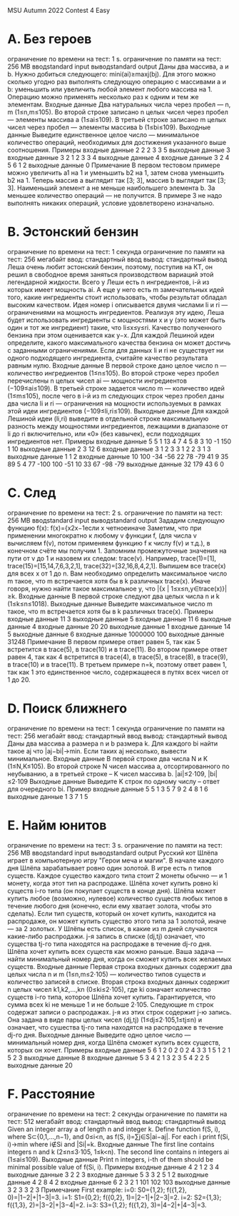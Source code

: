 MSU Autumn 2022 Contest 4 Easy
# A. Без героев
ограничение по времени на тест: 1 s.
ограничение по памяти на тест: 256 MB
вводstandard input
выводstandard output
Даны два массива, a и b. Нужно добиться следующего: mini(ai)≥maxj(bj). Для этого можно сколько угодно раз выполнять следующую операцию с массивами a и b: уменьшить или увеличить любой элемент любого массива на 1. Операцию можно применять несколько раз к одним и тем же элементам.
Входные данные
Два натуральных числа через пробел — n, m (1≤n,m≤105). Во второй строке записано n целых чисел через пробел — элементы массива a (1≤ai≤109). В третьей строке записано m целых чисел через пробел — элементы массива b (1≤bi≤109).
Выходные данные
Выведите единственное целое число — минимальное количество операций, необходимых для достижения указанного выше соотношения.
Примеры
входные данные 
2 2
2 3
3 5
выходные данные 
3
входные данные 
3 2
1 2 3
3 4
выходные данные 
4
входные данные 
3 2
4 5 6
1 2
выходные данные 
0
Примечание
В первом тестовом примере можно увеличить a1 на 1 и уменьшить b2 на 1, затем снова уменьшить b2 на 1. Теперь массив a выглядит так [3; 3], массив b выглядит так [3; 3]. Наименьший элемент a не меньше наибольшего элемента b. За меньшее количество операций — не получится.
В примере 3 не надо выполнять никаких операций, условие удовлетворено изначально.
# B. Эстонский бензин
ограничение по времени на тест: 1 секунда
ограничение по памяти на тест: 256 мегабайт
ввод: стандартный ввод
вывод: стандартный вывод
Леша очень любит эстонский бензин, поэтому, поступив на КТ, он решил в свободное время заняться производством вариаций этой легендарной жидкости.
Всего у Леши есть n ингредиентов, i-й из которых имеет мощность ai. А еще у него есть m замечательных идей того, какие ингредиенты стоит использовать, чтобы результат обладал высоким качеством.
Идея номер i описывается двумя числами li и ri — ограничениями на мощность ингредиентов. Реализуя эту идею, Леша будет использовать ингредиенты с мощностями x и y (это может быть один и тот же ингредиент) такие, что li≤x≤y≤ri. Качество полученного бензина при этом оценивается как y−x.
Для каждой Лешиной идеи определите, какого максимального качества бензина он может достичь с заданными ограничениями. Если для данных li и ri не существует ни одного подходящего ингредиента, считайте качество результата равным нулю.
Входные данные
В первой строке дано целое число n — количество ингредиентов (1≤n≤105).
Во второй строке через пробел перечислены n целых чисел ai — мощности ингредиентов (−109≤ai≤109).
В третьей строке задается число m — количество идей (1≤m≤105), после чего в i-й из m следующих строк через пробел даны два числа li и ri — ограничения на мощности используемых в рамках этой идеи ингредиентов (−109≤li,ri≤109).
Выходные данные
Для каждой Лешиной идеи (li,ri) выведите в отдельной строке максимальную разность между мощностями ингредиентов, лежащими в диапазоне от li до ri включительно, или «0» (без кавычек), если подходящих ингредиентов нет.
Примеры
входные данные 
5
5 1 13 4 7
4
5 8
3 10
-1 150
1 10
выходные данные 
2
3
12
6
входные данные 
3
1 2 3
3
1 2
2 3
1 3
выходные данные 
1
1
2
входные данные 
10
100 -34 -56 22 78 -79 41 9 35 89
5
4 77
-100 100
-51 10
33 67
-98 -79
выходные данные 
32
179
43
6
0
# C. След
ограничение по времени на тест: 2 s.
ограничение по памяти на тест: 256 MB
вводstandard input
выводstandard output
Зададим следующую функцию f(x):
f(x)={x2x−1если x четноеиначе 
Заметим, что при применении многократно к любому v функции f, (для числа v вычисляем f(v), потом применяем функцию f к числу f(v) и т.д.), в конечном счёте мы получим 1. Запомним промежуточные значения на пути от v до 1 и назовем их следом: trace(v). Например, trace(1)=[1], trace(15)=[15,14,7,6,3,2,1], trace(32)=[32,16,8,4,2,1].
Выпишем все trace(x) для всех x от 1 до n. Вам необходимо определить максимальное число m такое, что m встречается хотя бы в k различных trace(x).
Иначе говоря, нужно найти такое максимальное y, что |{x | 1≤x≤n,y∈trace(x)}|≥k.
Входные данные
В первой строке следуют два целых числа n и k (1≤k≤n≤1018).
Выходные данные
Выведите максимальное число m такое, что m встречается хотя бы в k различных trace(x).
Примеры
входные данные 
11 3
выходные данные 
5
входные данные 
11 6
выходные данные 
4
входные данные 
20 20
выходные данные 
1
входные данные 
14 5
выходные данные 
6
входные данные 
1000000 100
выходные данные 
31248
Примечание
В первом примере ответ равен 5, так как 5 встретится в trace(5), в trace(10) и в trace(11).
Во втором примере ответ равен 4, так как 4 встретится в trace(4), в trace(5), в trace(8), в trace(9), в trace(10) и в trace(11).
В третьем примере n=k, поэтому ответ равен 1, так как 1 это единственное число, содержащееся в путях всех чисел от 1 до 20.
# D. Поиск ближнего
ограничение по времени на тест: 1 секунда
ограничение по памяти на тест: 256 мегабайт
ввод: стандартный ввод
вывод: стандартный вывод
Даны два массива a размера n и b размера k. Для каждого bi найти такое aj что |aj−bi|→min. Если таких aj несколько, вывести минимальное.
Входные данные
В первой строке два числа N и K (1≤N,K≤105). Во второй строке N чисел массива a, отсортированного по неубыванию, а в третьей строке – K чисел массива b.
|ai|≤2⋅109, |bi|≤2⋅109
Выходные данные
Выведите K строк по одному числу – ответ для очередного bi.
Пример
входные данные 
5 5
1 3 5 7 9
2 4 8 1 6
выходные данные 
1
3
7
1
5
# E. Найм юнитов
ограничение по времени на тест: 3 s.
ограничение по памяти на тест: 256 MB
вводstandard input
выводstandard output
Русский кот Шлёпа играет в компьютерную игру "Герои меча и магии". В начале каждого дня Шлёпа зарабатывает ровно один золотой.
В игре есть n типов существ. Каждое существо каждого типа стоит 2 монеты обычно — и 1 монету, когда этот тип на распродаже. Шлёпа хочет купить ровно ki существ i-го типа (он покупает существ в конце дня).
Шлёпа может купить любое (возможно, нулевое) количество существ любых типов в течение любого дня (конечно, если ему хватает золота, чтобы это сделать). Если тип существ, который он хочет купить, находится на распродаже, он может купить существо этого типа за 1 золотой, иначе — за 2 золотых.
У Шлёпы есть список, в какие из m дней случаются какие-либо распродажи. j-я запись в списке (dj,tj) означает, что существа tj-го типа находятся на распродаже в течение dj-го дня.
Шлёпа хочет купить всех существ как можно раньше. Ваша задача — найти минимальный номер дня, когда он сможет купить всех желаемых существ.
Входные данные
Первая строка входных данных содержит два целых числа n и m (1≤n,m≤2⋅105) — количество типов существ и количество записей в списке.
Вторая строка входных данных содержит n целых чисел k1,k2,…,kn (0≤ki≤2⋅105), где ki означает количество существ i-го типа, которое Шлёпа хочет купить. Гарантируется, что сумма всех ki не меньше 1 и не больше 2⋅105.
Следующие m строк содержат записи о распродажах. j-я из этих строк содержит j-ю запись. Она задана в виде пары целых чисел (dj,tj) (1≤dj≤2⋅105,1≤tj≤n) и означает, что сушества tj-го типа находятся на распродаже в течение dj-го дня.
Выходные данные
Выведите одно целое число — минимальный номер дня, когда Шлёпа сможет купить всех существ, которых он хочет.
Примеры
входные данные 
5 6
1 2 0 2 0
2 4
3 3
1 5
1 2
1 5
2 3
выходные данные 
8
входные данные 
5 3
4 2 1 3 2
3 5
4 2
2 5
выходные данные 
20
# F. Расстояние
ограничение по времени на тест: 2 секунды
ограничение по памяти на тест: 512 мегабайт
ввод: стандартный ввод
вывод: стандартный вывод
Given an integer array a of length n and integer k.
Define function f(S, i), where S⊂{0,1,…,n−1}, and 0≤i<n, as f(S, i)=∑j∈S|ai−aj|.
For each i print f(Si, i)→min where i∉Si and |Si|=k.
Входные данные
The first line contains integers n and k (2≤n≤3⋅105, 1≤k<n).
The second line contains n integers ai (1≤ai≤109).
Выходные данные
Print n integers, i-th of them should be minimal possible value of f(Si, i).
Примеры
входные данные 
4 2
1 2 3 4
выходные данные 
3 2 2 3
входные данные 
5 3
3 2 5 1 2
выходные данные 
4 2 8 4 2
входные данные 
6 2
3 2 1 101 102 103
выходные данные 
3 2 3 3 2 3
Примечание
First example:
i=0: S0={1,2}; f({1,2}, 0)=|1−2|+|1−3|=3.
i=1: S1={0,2}; f({0,2}, 1)=|2−1|+|2−3|=2.
i=2: S2={1,3}; f({1,3}, 2)=|3−2|+|3−4|=2.
i=3: S3={1,2}; f({1,2}, 3)=|4−2|+|4−3|=3.

